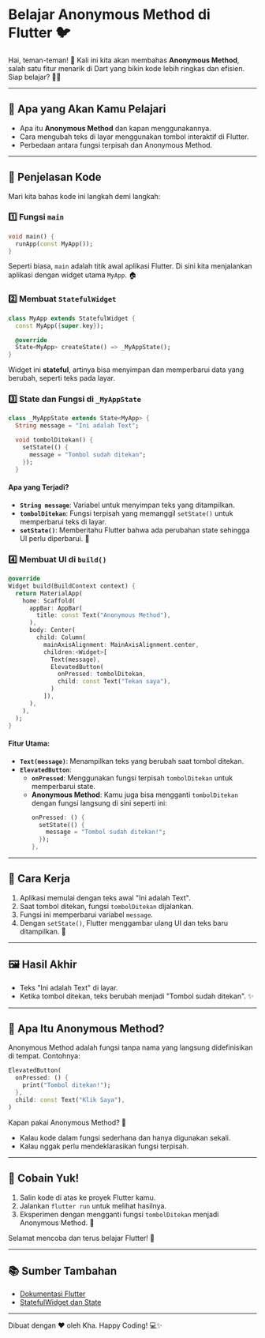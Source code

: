 # Belajar Anonymous Method di Flutter 🐦

Hai, teman-teman! 👋 Kali ini kita akan membahas **Anonymous Method**, salah satu fitur menarik di Dart yang bikin kode lebih ringkas dan efisien. Siap belajar? 🚀✨

---

## 🎯 Apa yang Akan Kamu Pelajari
- Apa itu **Anonymous Method** dan kapan menggunakannya.
- Cara mengubah teks di layar menggunakan tombol interaktif di Flutter.
- Perbedaan antara fungsi terpisah dan Anonymous Method.

---

## 📝 Penjelasan Kode

Mari kita bahas kode ini langkah demi langkah:

### 1️⃣ Fungsi `main`
```dart
void main() {
  runApp(const MyApp());
}
```
Seperti biasa, `main` adalah titik awal aplikasi Flutter. Di sini kita menjalankan aplikasi dengan widget utama `MyApp`. 🏠

### 2️⃣ Membuat `StatefulWidget`
```dart
class MyApp extends StatefulWidget {
  const MyApp({super.key});

  @override
  State<MyApp> createState() => _MyAppState();
}
```
Widget ini **stateful**, artinya bisa menyimpan dan memperbarui data yang berubah, seperti teks pada layar.

### 3️⃣ State dan Fungsi di `_MyAppState`
```dart
class _MyAppState extends State<MyApp> {
  String message = "Ini adalah Text";

  void tombolDitekan() {
    setState(() {
      message = "Tombol sudah ditekan";
    });
  }
```
#### Apa yang Terjadi?
- **`String message`**: Variabel untuk menyimpan teks yang ditampilkan.
- **`tombolDitekan`**: Fungsi terpisah yang memanggil `setState()` untuk memperbarui teks di layar.
- **`setState()`**: Memberitahu Flutter bahwa ada perubahan state sehingga UI perlu diperbarui. 🔄

### 4️⃣ Membuat UI di `build()`
```dart
@override
Widget build(BuildContext context) {
  return MaterialApp(
    home: Scaffold(
      appBar: AppBar(
        title: const Text("Anonymous Method"),
      ),
      body: Center(
        child: Column(
          mainAxisAlignment: MainAxisAlignment.center, 
          children:<Widget>[
            Text(message),
            ElevatedButton(
              onPressed: tombolDitekan,
              child: const Text("Tekan saya"),
            )
          ]),
      ),
    ),
  );
}
```
#### Fitur Utama:
- **`Text(message)`**: Menampilkan teks yang berubah saat tombol ditekan.
- **`ElevatedButton`**:
  - **`onPressed`**: Menggunakan fungsi terpisah `tombolDitekan` untuk memperbarui state.
  - **Anonymous Method**: Kamu juga bisa mengganti `tombolDitekan` dengan fungsi langsung di sini seperti ini:
    ```dart
    onPressed: () {
      setState(() {
        message = "Tombol sudah ditekan!";
      });
    },
    ```

---

## 🚀 Cara Kerja
1. Aplikasi memulai dengan teks awal "Ini adalah Text".
2. Saat tombol ditekan, fungsi `tombolDitekan` dijalankan.
3. Fungsi ini memperbarui variabel `message`.
4. Dengan `setState()`, Flutter menggambar ulang UI dan teks baru ditampilkan. 🎉

---

## 🖼️ Hasil Akhir
- Teks "Ini adalah Text" di layar.
- Ketika tombol ditekan, teks berubah menjadi "Tombol sudah ditekan". ✨

---

## 🤔 Apa Itu Anonymous Method?
Anonymous Method adalah fungsi tanpa nama yang langsung didefinisikan di tempat. Contohnya:
```dart
ElevatedButton(
  onPressed: () {
    print("Tombol ditekan!");
  },
  child: const Text("Klik Saya"),
)
```
Kapan pakai Anonymous Method? 🤔
- Kalau kode dalam fungsi sederhana dan hanya digunakan sekali.
- Kalau nggak perlu mendeklarasikan fungsi terpisah.

---

## 🎉 Cobain Yuk!
1. Salin kode di atas ke proyek Flutter kamu.
2. Jalankan `flutter run` untuk melihat hasilnya.
3. Eksperimen dengan mengganti fungsi `tombolDitekan` menjadi Anonymous Method. 🚀

Selamat mencoba dan terus belajar Flutter! 🌟

---

## 📚 Sumber Tambahan
- [Dokumentasi Flutter](https://flutter.dev/docs)
- [StatefulWidget dan State](https://docs.flutter.dev/development/ui/widgets-intro#stateful-and-stateless-widgets)

---

Dibuat dengan ❤️ oleh Kha. Happy Coding! 💻✨
